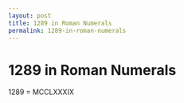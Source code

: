 ```yaml
---
layout: post
title: 1289 in Roman Numerals
permalink: 1289-in-roman-numerals
---
```


# 1289 in Roman Numerals

1289 = MCCLXXXIX
